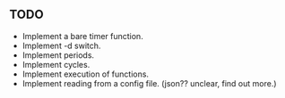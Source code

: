 ## TODO

- Implement a bare timer function.
- Implement -d switch.
- Implement periods.
- Implement cycles.
- Implement execution of functions.
- Implement reading from a config file. (json?? unclear, find out more.)
